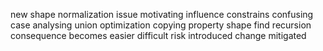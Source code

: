 new shape normalization issue motivating influence constrains confusing case analysing union optimization copying property shape find recursion consequence becomes easier difficult risk introduced change mitigated